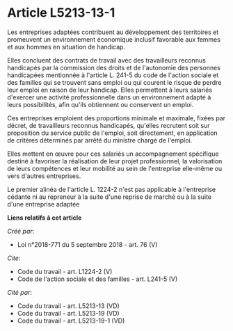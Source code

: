 # Article L5213-13-1

Les entreprises adaptées contribuent au développement des territoires et promeuvent un environnement économique inclusif
favorable aux femmes et aux hommes en situation de handicap. 

Elles concluent des contrats de travail avec des travailleurs reconnus handicapés par la commission des droits et de
l'autonomie des personnes handicapées mentionnée à l'article L. 241-5 du code de l'action sociale et des familles qui se
trouvent sans emploi ou qui courent le risque de perdre leur emploi en raison de leur handicap. Elles permettent à leurs
salariés d'exercer une activité professionnelle dans un environnement adapté à leurs possibilités, afin qu'ils obtiennent ou
conservent un emploi. 

Ces entreprises emploient des proportions minimale et maximale, fixées par décret, de travailleurs reconnus handicapés,
qu'elles recrutent soit sur proposition du service public de l'emploi, soit directement, en application de critères
déterminés par arrêté du ministre chargé de l'emploi. 

Elles mettent en œuvre pour ces salariés un accompagnement spécifique destiné à favoriser la réalisation de leur projet
professionnel, la valorisation de leurs compétences et leur mobilité au sein de l'entreprise elle-même ou vers d'autres
entreprises. 

Le premier alinéa de l'article L. 1224-2 n'est pas applicable à l'entreprise cédante ni au repreneur à la suite d'une reprise
de marché ou à la suite d'une entreprise adaptée

**Liens relatifs à cet article**

_Créé par_:

  - Loi n°2018-771 du 5 septembre 2018 - art. 76 (V)

_Cite_:

  - Code du travail - art. L1224-2 (V)
  - Code de l'action sociale et des familles - art. L241-5 (V)

_Cité par_:

  - Code du travail - art. L5213-13 (VD)
  - Code du travail - art. L5213-19 (VD)
  - Code du travail - art. L5213-19-1 (VD)

